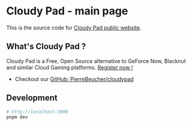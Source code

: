 # Cloudy Pad - main page

This is the source code for [Cloudy Pad public website](https://cloudypad.gg/).

## What's Cloudy Pad ?

Cloudy Pad is a Free, Open Source alternative to GeForce Now, Blacknut and similar Cloud Gaming platforms. [Register now !](https://app.cloudypad.gg/)

- Checkout our [GitHub: PierreBeucher/cloudypad](https://github.com/PierreBeucher/cloudypad)

## Development

```bash
# http://localhost:3000
pnpm dev
```
